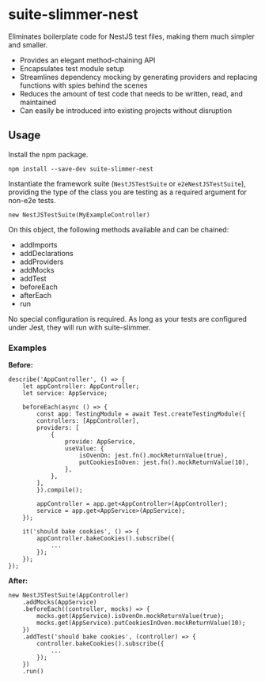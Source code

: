 # suite-slimmer-nest

Eliminates boilerplate code for NestJS test files, making them much simpler and smaller.

* Provides an elegant method-chaining API
* Encapsulates test module setup
* Streamlines dependency mocking by generating providers and replacing functions with spies behind the scenes
* Reduces the amount of test code that needs to be written, read, and maintained
* Can easily be introduced into existing projects without disruption

## Usage

Install the npm package.

```
npm install --save-dev suite-slimmer-nest
```

Instantiate the framework suite (`NestJSTestSuite` or `e2eNestJSTestSuite`), providing the type of the class you are testing as a required argument for non-e2e tests.

```
new NestJSTestSuite(MyExampleController)
```

On this object, the following methods available and can be chained:

* addImports
* addDeclarations
* addProviders
* addMocks
* addTest
* beforeEach
* afterEach
* run

No special configuration is required. As long as your tests are configured under Jest, they will run with suite-slimmer.

### Examples

__Before:__

```
describe('AppController', () => {
    let appController: AppController;
    let service: AppService;

    beforeEach(async () => {
        const app: TestingModule = await Test.createTestingModule({
        controllers: [AppController],
        providers: [
            {
                provide: AppService,
                useValue: {
                    isOvenOn: jest.fn().mockReturnValue(true),
                    putCookiesInOven: jest.fn().mockReturnValue(10),
                },
            },
        ],
        }).compile();

        appController = app.get<AppController>(AppController);
        service = app.get<AppService>(AppService);
    });

    it('should bake cookies', () => {
        appController.bakeCookies().subscribe({
            ...
        });
    });
});
```

__After:__

```
new NestJSTestSuite(AppController)
    .addMocks(AppService)
    .beforeEach((controller, mocks) => {
        mocks.get(AppService).isOvenOn.mockReturnValue(true);
        mocks.get(AppService).putCookiesInOven.mockReturnValue(10);
    })
    .addTest('should bake cookies', (controller) => {
        controller.bakeCookies().subscribe({
            ...
        });
    })
    .run()
```
